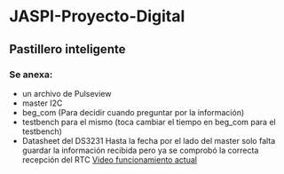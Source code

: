 # JASPI-Proyecto-Digital
## Pastillero inteligente
### Se anexa: 
- un archivo de Pulseview
- master I2C
- beg_com (Para decidir cuando preguntar por la información)
- testbench para el mismo (toca cambiar el tiempo en beg_com para el testbench)
- Datasheet del DS3231 
Hasta la fecha por el lado del master solo falta guardar la información recibida
pero ya se comprobó la correcta recepción del RTC
[Video funcionamiento actual](Videos/Jaspi_1.mp4)
